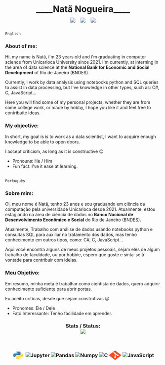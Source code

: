 ##
<h1 align="center"> ____Natã Nogueira____ 
  <div style="text-align:center; margin-bottom:10px;">
    <a href="mailto:natanogueirasktt@gmail.com" style="margin: 0 5px;"><img src="https://img.shields.io/badge/Gmail-D14836?style=for-the-badge&logo=gmail&logoColor=white" target="_blank"></a>  
    <a href="https://www.linkedin.com/in/natã-nogueira-227a01181/" style="margin: 0 5px;"><img src="https://img.shields.io/badge/-LinkedIn-%230077B5?style=for-the-badge&logo=linkedin&logoColor=white" target="_blank"></a> 
    <a href="https://www.instagram.com/nxt_ns?igshid=OGQ5ZDc2ODk2ZA%3D%3D&utm_source=qr" style="margin: 0 5px;"><img src="https://img.shields.io/badge/Instagram-%233f729b?style=for-the-badge&logo=Instagram" target="_blank"></a> 
  </div>
</h1> 

`English`

### About of me:
Hi, my name is Natã, i'm 23 years old and i'm graduating in computer science from Unicarioca University since 2021. I'm currently, at interning in the area of data science at the __National Bank for Economic and Social Development__ of Rio de Janeiro (BNDES).

Currently, I work by data analysis using notebooks python and SQL queries to assist in data processing, but I've knowledge in other types, such as: C#, C, JavaScript...

Here you will find some of my personal projects, whether they are from some college work, or made by hobby, I hope you like it and feel free to contribuite ideas.

### My objective:
In short, my goal is is to work as a data scientist, I want to acquire enough knowledge to be able to open doors.

I accept criticism, as long as it is constructive 😉

- Pronouns: He / Him
- Fun fact: I've it ease at learning.

##

`Português`

### Sobre mim:
Oi, meu nome é Natã, tenho 23 anos e sou graduando em ciência da computação pela universidade Unicarioca desde 2021. Atualmente, estou estagiando na àrea de ciência de dados no __Banco Nacional de Desenvolvimento Econômico e Social__ do Rio de Janeiro (BNDES).

Atualmente, Trabalho com análise de dados usando notebooks python e consultas SQL para auxiliar no tratamento dos dados, mas tenho conhecimento em outros tipos, como: C#, C, JavaScript...

Aqui você encontra alguns de meus projetos pessoais, sejam eles de algum trabalho de faculdade, ou por hobbie, espero que goste e sinta-se à vontade para contribuir com ideias.

### Meu Objetivo:
Em resumo, minha meta é trabalhar como cientista de dados, quero adquirir conhecimento suficiente para abrir portas. 

Eu aceito críticas, desde que sejam construtivas 😉

- Pronomes: Ele / Dele
- Fato Interessante: Tenho facilidade em aprender.

<h3 align="center"> Stats / Status:
<div align="center"> 
<!--   <img height = "180em" src = "https://github-readme-stats.vercel.app/api?username=NataNogueira&show_icons=true&theme=tokyonight"/> -->
  <img height = "180em" src = "https://github-readme-stats.vercel.app/api/top-langs/?username=NataNogueira&langs_count=2&theme=tokyonight"/>
</div>
</h3>

##
<h3 align="center">
  <div style="display: inline_block"><br>
    <img align="center" alt="Python" height="30" width="40" src="https://raw.githubusercontent.com/devicons/devicon/master/icons/python/python-original.svg">
    <img align="center" alt="Jupyter" height="30" width="40" src="https://cdn.jsdelivr.net/gh/devicons/devicon/icons/jupyter/jupyter-original.svg">
    <img align="center" alt="Pandas" height="30" width="40" src="https://cdn.jsdelivr.net/gh/devicons/devicon/icons/pandas/pandas-original.svg">
    <img align="center" alt="Numpy" height="30" width="40" src="https://cdn.jsdelivr.net/gh/devicons/devicon/icons/numpy/numpy-original.svg">
    <img align="center" alt="C" height="30" width="40"src="https://cdn.jsdelivr.net/gh/devicons/devicon/icons/c/c-original.svg" />
    <img align="center" alt="Git" height="30" width="40" src="https://raw.githubusercontent.com/devicons/devicon/master/icons/git/git-original.svg">
    <img align="center" alt="JavaScript" height="30" width="40" src="https://cdn.jsdelivr.net/gh/devicons/devicon/icons/javascript/javascript-original.svg">
  </div>
</h3>

##
